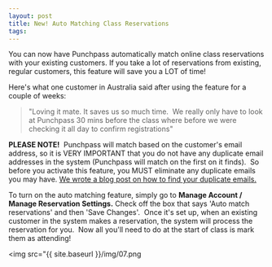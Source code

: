 ```yaml
---
layout: post
title: New! Auto Matching Class Reservations
tags:
---
```


You can now have Punchpass automatically match online class reservations with your existing customers. If you take a lot of reservations from existing, regular customers, this feature will save you a LOT of time!  

Here's what one customer in Australia said after using the feature for a couple of weeks:

> <span style="font-size:14px">"Loving it mate. It saves us so much time.  We really only have to look at Punchpass 30 mins before the class where before we were checking it all day to confirm registrations"</span>

**PLEASE NOTE!**  Punchpass will match based on the customer's email address, so it is VERY IMPORTANT that you do not have any duplicate email addresses in the system (Punchpass will match on the first on it finds).  So before you activate this feature, you MUST eliminate any duplicate emails you may have. [We wrote a blog post on how to find your duplicate emails.](http://punchpass.net/blog/2015/6/29/taking-care-of-duplicate-emails)

To turn on the auto matching feature, simply go to **Manage Account / Manage Reservation Settings.** Check off the box that says 'Auto match reservations' and then 'Save Changes'.  Once it's set up, when an existing customer in the system makes a reservation, the system will process the reservation for you.  Now all you'll need to do at the start of class is mark them as attending!

<img src="{{ site.baseurl }}/img/07.png

